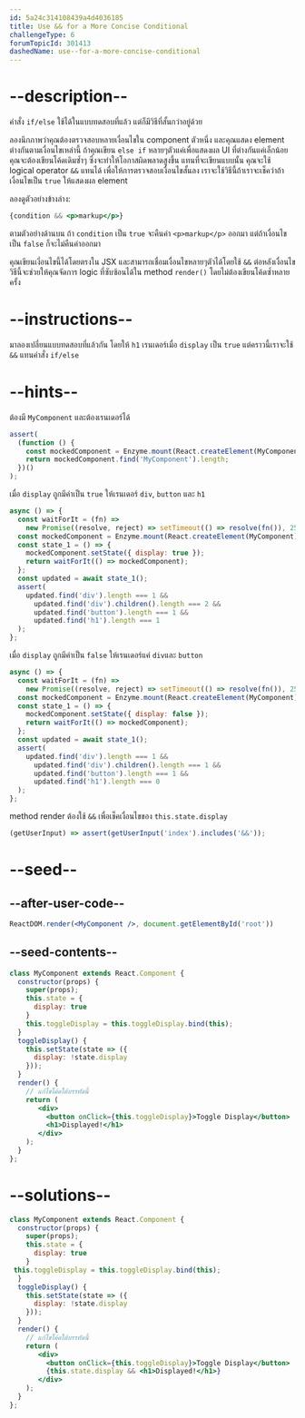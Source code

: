 ```yaml
---
id: 5a24c314108439a4d4036185
title: Use && for a More Concise Conditional
challengeType: 6
forumTopicId: 301413
dashedName: use--for-a-more-concise-conditional
---
```


# --description--

คำสั่ง `if/else` ใช้ได้ในแบบทดสอบที่แล้ว แต่ก็มีวิธีที่สั้นกว่าอยู่ด้วย 

ลองนึกภาพว่าคุณต้องตรวจสอบหลายเงื่อนไขใน component ตัวหนึ่ง และคุณแสดง element ต่างกันตามเงื่อนไขเหล่านี้ ถ้าคุณเขียน `else if` หลายๆตัวแค่เพื่อแสดงผล UI ที่ต่างกันแค่เล็กน้อย คุณจะต้องเขียนโค้ดเดิมซ้ำๆ ซึ่งจะทำให้โอกาสผิดพลาดสูงขึ้น 
แทนที่จะเขียนแบบนั้น คุณจะใช้ logical operator `&&` แทนได้ เพื่อให้การตรวจสอบเงื่อนไขสั้นลง 
เราจะใช้วิธีนี้ถ้าเราจะเช็คว่าถ้าเงื่อนไขเป็น `true` ให้แสดงผล element

ลองดูตัวอย่างข้างล่าง:

```jsx
{condition && <p>markup</p>}
```

ตามตัวอย่างด้านบน ถ้า `condition` เป็น `true` จะคืนค่า `<p>markup</p>` ออกมา แต่ถ้าเงื่อนไขเป็น `false` ก็จะไม่คืนค่าออกมา 

คุณเขียนเงี่อนไขนี้ได้โดยตรงใน JSX และสามารถเชื่อมเงื่อนไขหลายๆตัวได้โดยใช้ `&&` ต่อหลังเงื่อนไข  
วิธีนี้จะช่วยให้คุณจัดการ logic ที่ซับซ้อนได้ใน method `render()` โดยไม่ต้องเขียนโค้ดซ้ำหลายครั้ง

# --instructions--

มาลองเปลี่ยนแบบทดสอบที่แล้วกัน โดยให้ `h1` เรนเดอร์เมื่อ `display` เป็น `true` แต่คราวนี้เราจะใช้ `&&` แทนคำสั่ง `if/else`

# --hints--

ต้องมี `MyComponent` และต้องเรนเดอร์ได้

```js
assert(
  (function () {
    const mockedComponent = Enzyme.mount(React.createElement(MyComponent));
    return mockedComponent.find('MyComponent').length;
  })()
);
```

เมื่อ `display` ถูกมีค่าเป็น `true` ให้เรนเดอร์ `div`, `button` และ `h1`

```js
async () => {
  const waitForIt = (fn) =>
    new Promise((resolve, reject) => setTimeout(() => resolve(fn()), 250));
  const mockedComponent = Enzyme.mount(React.createElement(MyComponent));
  const state_1 = () => {
    mockedComponent.setState({ display: true });
    return waitForIt(() => mockedComponent);
  };
  const updated = await state_1();
  assert(
    updated.find('div').length === 1 &&
      updated.find('div').children().length === 2 &&
      updated.find('button').length === 1 &&
      updated.find('h1').length === 1
  );
};
```

เมื่อ `display` ถูกมีค่าเป็น `false` ให้เรนเดอร์แค่ `div`และ `button`

```js
async () => {
  const waitForIt = (fn) =>
    new Promise((resolve, reject) => setTimeout(() => resolve(fn()), 250));
  const mockedComponent = Enzyme.mount(React.createElement(MyComponent));
  const state_1 = () => {
    mockedComponent.setState({ display: false });
    return waitForIt(() => mockedComponent);
  };
  const updated = await state_1();
  assert(
    updated.find('div').length === 1 &&
      updated.find('div').children().length === 1 &&
      updated.find('button').length === 1 &&
      updated.find('h1').length === 0
  );
};
```

method render ต้องใช้ `&&` เพื่อเช็คเงื่อนไขของ `this.state.display`

```js
(getUserInput) => assert(getUserInput('index').includes('&&'));
```

# --seed--

## --after-user-code--

```jsx
ReactDOM.render(<MyComponent />, document.getElementById('root'))
```

## --seed-contents--

```jsx
class MyComponent extends React.Component {
  constructor(props) {
    super(props);
    this.state = {
      display: true
    }
    this.toggleDisplay = this.toggleDisplay.bind(this);
  }
  toggleDisplay() {
    this.setState(state => ({
      display: !state.display
    }));
  }
  render() {
    // แก้ไขโค้ดใต้บรรทัดนี้
    return (
       <div>
         <button onClick={this.toggleDisplay}>Toggle Display</button>
         <h1>Displayed!</h1>
       </div>
    );
  }
};
```

# --solutions--

```jsx
class MyComponent extends React.Component {
  constructor(props) {
    super(props);
    this.state = {
      display: true
    }
 this.toggleDisplay = this.toggleDisplay.bind(this);
  }
  toggleDisplay() {
    this.setState(state => ({
      display: !state.display
    }));
  }
  render() {
    // แก้ไขโค้ดใต้บรรทัดนี้
    return (
       <div>
         <button onClick={this.toggleDisplay}>Toggle Display</button>
         {this.state.display && <h1>Displayed!</h1>}
       </div>
    );
  }
};
```
